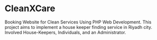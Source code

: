 # CleanXCare

Booking Website for Clean Services Using PHP Web Development. This project aims to implement a house keeper finding service in Riyadh city. Involved House-Keepers, Individuals, and an Administrator.
